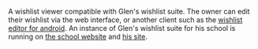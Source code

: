 A wishlist viewer compatible with Glen's wishlist suite. The owner can edit their wishlist via the web interface, or another client such as the [wishlist editor for android](http://code.google.com/p/wishlist-editor/). An instance of Glen's wishlist suite for his school is running on [the school website](http://highlygiftedmagnet.com/site/teacher-wishlist/) and [his site](http://glen3b.pagekite.me/teacher-wishlist/).